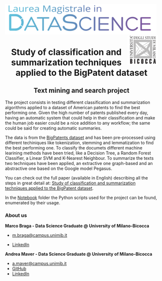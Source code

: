 <p  float="left">
<img  src="https://github.com/andreamaver/DataVisualization/blob/main/images/DSLogo.png"  width = "500"/>
<img  src="https://github.com/andreamaver/DataVisualization/blob/main/images/BicoccaLogo.png"  width = "100"  align="right"/>
</p>

<h1  align="center">Study of classification and summarization techniques applied to the BigPatent dataset</h1>
<h2  align="center">Text mining and search project</h2>


The project consists in testing different classification and summarization algorithms applied to a dataset of American patents to find the best performing one. Given the high number of patents published every day, having an automatic system that could help in their classification and make the human job easier could be a nice addition to any workflow; the same could be said for creating automatic summaries.

The data is from the [BigPatents dataset](https://evasharma.github.io/bigpatent/) and has been pre-processed using different techiniques like tokenization, stemming and
lemmatization to find the best performing one. To classify the documets different machine learining methods have been tried, like a Decision Tree, a Random Forest Classifier, a Linear SVM and K-Nearest Neighbour. To summarize the texts two techniques have been applied, an extractive one graph-based and an abstractive one based on the Google model Pegasus.

You can check out the full paper (available in English) describing all the steps in great detail at: [Study of classification and summarization techniques applied to the BigPatent dataset](https://github.com/andreamaver/TextMining/blob/main/Text_Mining_Search_Project_Braga_Maver.pdf "Text_Mining_Search_Project_Braga_Maver.pdf").


In the [Notebook](https://github.com/andreamaver/TextMining/tree/main/Notebook) folder the Python scripts used for the project can be found, enumerated by their usage.

  
### About us

**Marco Braga - Data Science Graduate @ University of Milano-Bicocca**

* m.braga@campus.unimib.it

* [LinkedIn](https://www.linkedin.com/in/marco-braga-8633aa243/)

**Andrea Maver - Data Science Graduate @ University of Milano-Bicocca**
* a.maver@campus.unimib.it
* [GitHub](https://github.com/andreamaver)
* [LinkedIn](https://www.linkedin.com/in/andrea-maver-b19047259/)

 